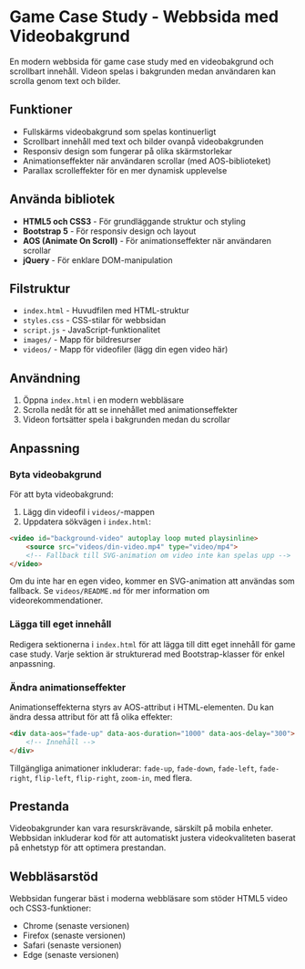 # Game Case Study - Webbsida med Videobakgrund

En modern webbsida för game case study med en videobakgrund och scrollbart innehåll. Videon spelas i bakgrunden medan användaren kan scrolla genom text och bilder.

## Funktioner

- Fullskärms videobakgrund som spelas kontinuerligt
- Scrollbart innehåll med text och bilder ovanpå videobakgrunden
- Responsiv design som fungerar på olika skärmstorlekar
- Animationseffekter när användaren scrollar (med AOS-biblioteket)
- Parallax scrolleffekter för en mer dynamisk upplevelse

## Använda bibliotek

- **HTML5 och CSS3** - För grundläggande struktur och styling
- **Bootstrap 5** - För responsiv design och layout
- **AOS (Animate On Scroll)** - För animationseffekter när användaren scrollar
- **jQuery** - För enklare DOM-manipulation

## Filstruktur

- `index.html` - Huvudfilen med HTML-struktur
- `styles.css` - CSS-stilar för webbsidan
- `script.js` - JavaScript-funktionalitet
- `images/` - Mapp för bildresurser
- `videos/` - Mapp för videofiler (lägg din egen video här)

## Användning

1. Öppna `index.html` i en modern webbläsare
2. Scrolla nedåt för att se innehållet med animationseffekter
3. Videon fortsätter spela i bakgrunden medan du scrollar

## Anpassning

### Byta videobakgrund

För att byta videobakgrund:

1. Lägg din videofil i `videos/`-mappen
2. Uppdatera sökvägen i `index.html`:

```html
<video id="background-video" autoplay loop muted playsinline>
    <source src="videos/din-video.mp4" type="video/mp4">
    <!-- Fallback till SVG-animation om video inte kan spelas upp -->
</video>
```

Om du inte har en egen video, kommer en SVG-animation att användas som fallback. Se `videos/README.md` för mer information om videorekommendationer.

### Lägga till eget innehåll

Redigera sektionerna i `index.html` för att lägga till ditt eget innehåll för game case study. Varje sektion är strukturerad med Bootstrap-klasser för enkel anpassning.

### Ändra animationseffekter

Animationseffekterna styrs av AOS-attribut i HTML-elementen. Du kan ändra dessa attribut för att få olika effekter:

```html
<div data-aos="fade-up" data-aos-duration="1000" data-aos-delay="300">
    <!-- Innehåll -->
</div>
```

Tillgängliga animationer inkluderar: `fade-up`, `fade-down`, `fade-left`, `fade-right`, `flip-left`, `flip-right`, `zoom-in`, med flera.

## Prestanda

Videobakgrunder kan vara resurskrävande, särskilt på mobila enheter. Webbsidan inkluderar kod för att automatiskt justera videokvaliteten baserat på enhetstyp för att optimera prestandan.

## Webbläsarstöd

Webbsidan fungerar bäst i moderna webbläsare som stöder HTML5 video och CSS3-funktioner:
- Chrome (senaste versionen)
- Firefox (senaste versionen)
- Safari (senaste versionen)
- Edge (senaste versionen)